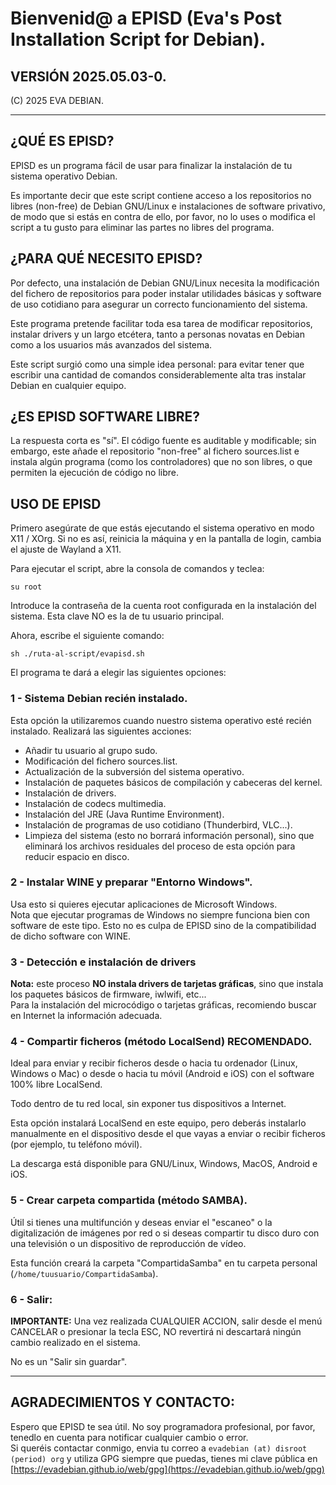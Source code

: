 # Bienvenid@ a EPISD (Eva's Post Installation Script for Debian).
## VERSIÓN 2025.05.03-0.
(C) 2025 EVA DEBIAN.

---

## ¿QUÉ ES EPISD?

EPISD es un programa fácil de usar para finalizar la instalación de tu sistema operativo Debian.

Es importante decir que este script contiene acceso a los repositorios no libres (non-free) de Debian GNU/Linux e instalaciones de software privativo, de modo que si estás en contra de ello, por favor, no lo uses o modifica el script a tu gusto para eliminar las partes no libres del programa.

## ¿PARA QUÉ NECESITO EPISD?

Por defecto, una instalación de Debian GNU/Linux necesita la modificación del fichero de repositorios para poder instalar utilidades básicas y software de uso cotidiano para asegurar un correcto funcionamiento del sistema.

Este programa pretende facilitar toda esa tarea de modificar repositorios, instalar drivers y un largo etcétera, tanto a personas novatas en Debian como a los usuarios más avanzados del sistema.

Este script surgió como una simple idea personal: para evitar tener que escribir una cantidad de comandos considerablemente alta tras instalar Debian en cualquier equipo.

## ¿ES EPISD SOFTWARE LIBRE?

La respuesta corta es "sí". El código fuente es auditable y modificable; sin embargo, este añade el repositorio "non-free" al fichero sources.list e instala algún programa (como los controladores) que no son libres, o que permiten la ejecución de código no libre.

## USO DE EPISD

Primero asegúrate de que estás ejecutando el sistema operativo en modo X11 / XOrg. Si no es así, reinicia la máquina y en la pantalla de login, cambia el ajuste de Wayland a X11.

Para ejecutar el script, abre la consola de comandos y teclea:

    su root

Introduce la contraseña de la cuenta root configurada en la instalación del sistema. Esta clave NO es la de tu usuario principal.

Ahora, escribe el siguiente comando:

    sh ./ruta-al-script/evapisd.sh

El programa te dará a elegir las siguientes opciones:

### 1 - Sistema Debian recién instalado.

Esta opción la utilizaremos cuando nuestro sistema operativo esté recién instalado. Realizará las siguientes acciones:

- Añadir tu usuario al grupo sudo.
- Modificación del fichero sources.list.
- Actualización de la subversión del sistema operativo.
- Instalación de paquetes básicos de compilación y cabeceras del kernel.
- Instalación de drivers.
- Instalación de codecs multimedia.
- Instalación del JRE (Java Runtime Environment).
- Instalación de programas de uso cotidiano (Thunderbird, VLC...).
- Limpieza del sistema (esto no borrará información personal), sino que eliminará los archivos residuales del proceso de esta opción para reducir espacio en disco.

### 2 - Instalar WINE y preparar "Entorno Windows".

Usa esto si quieres ejecutar aplicaciones de Microsoft Windows.  
Nota que ejecutar programas de Windows no siempre funciona bien con software de este tipo. Esto no es culpa de EPISD sino de la compatibilidad de dicho software con WINE.

### 3 - Detección e instalación de drivers

**Nota:** este proceso **NO instala drivers de tarjetas gráficas**, sino que instala los paquetes básicos de firmware, iwlwifi, etc...  
Para la instalación del microcódigo o tarjetas gráficas, recomiendo buscar en Internet la información adecuada.

### 4 - Compartir ficheros (método LocalSend) RECOMENDADO.

Ideal para enviar y recibir ficheros desde o hacia tu ordenador (Linux, Windows o Mac) o desde o hacia tu móvil (Android e iOS) con el software 100% libre LocalSend.

Todo dentro de tu red local, sin exponer tus dispositivos a Internet.

Esta opción instalará LocalSend en este equipo, pero deberás instalarlo manualmente en el dispositivo desde el que vayas a enviar o recibir ficheros (por ejemplo, tu teléfono móvil).

La descarga está disponible para GNU/Linux, Windows, MacOS, Android e iOS.

### 5 - Crear carpeta compartida (método SAMBA).

Útil si tienes una multifunción y deseas enviar el "escaneo" o la digitalización de imágenes por red o si deseas compartir tu disco duro con una televisión o un dispositivo de reproducción de vídeo.

Esta función creará la carpeta "CompartidaSamba" en tu carpeta personal (`/home/tuusuario/CompartidaSamba`).

### 6 - Salir:

**IMPORTANTE:** Una vez realizada CUALQUIER ACCION, salir desde el menú CANCELAR o presionar la tecla ESC, NO revertirá ni descartará ningún cambio realizado en el sistema.

No es un "Salir sin guardar".

---

## AGRADECIMIENTOS Y CONTACTO:

Espero que EPISD te sea útil. No soy programadora profesional, por favor, tenedlo en cuenta para notificar cualquier cambio o error.  
Si queréis contactar conmigo, envia tu correo a `evadebian (at) disroot (period) org` y utiliza GPG siempre que puedas, tienes mi clave pública en [https://evadebian.github.io/web/gpg](https://evadebian.github.io/web/gpg)
